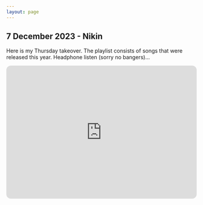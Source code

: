 ```yaml
---
layout: page
---
```


## 7 December 2023 - Nikin
Here is my Thursday takeover. The playlist consists of songs that were released this year. Headphone listen (sorry no bangers)...
<iframe style="border-radius:12px" src="https://open.spotify.com/embed/playlist/6vRcqE2bIQGb87nUYBQWIT?utm_source=generator" width="100%" height="352" frameBorder="0" allowfullscreen="" allow="autoplay; clipboard-write; encrypted-media; fullscreen; picture-in-picture" loading="lazy"></iframe>